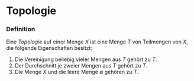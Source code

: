 # Topologie

### Definition

Eine *Topologie* auf einer Menge $\mathit{X}$ ist eine Menge $\mathit{T}$ von Teilmengen von $\mathit{X}$, die folgende Eigenschaften besitzt:
1. Die Vereinigung beliebig vieler Mengen aus $\mathit{T}$ gehört zu $\mathit{T}$.
2. Der Durchschnitt je zweier Mengen aus $\mathit{T}$ gehört zu $\mathit{T}$.
3. Die Menge $\mathit{X}$ und die leere Menge $\emptyset$ gehören zu $\mathit{T}$.

